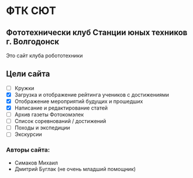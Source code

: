 # ФТК СЮТ

## Фототехнически клуб Станции юных техников г. Волгодонск
Это сайт клуба робототехники

## Цели сайта
- [ ] Кружки
- [x] Загрузка и отображение рейтинга учеников с достижениями
- [x] Отображение мероприятий будущих и прошедших
- [x] Написание и редактирование статей
- [ ] Архив газеты Фотокомэлек
- [ ] Список соревнований / достижений
- [ ] Походы и экспедиции
- [ ] Экскурсии

### Авторы сайта:
- Симаков Михаил
- Дмитрий Буглак (не очень младший помощник)
